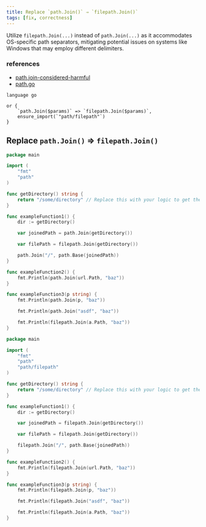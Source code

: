 ```yaml
---
title: Replace `path.Join()` ⇒ `filepath.Join()`
tags: [fix, correctness]
---
```


Utilize `filepath.Join(...)` instead of `path.Join(...)` as it accommodates OS-specific path separators, mitigating potential issues on systems like Windows that may employ different delimiters.

### references

- [path.join-considered-harmful](https://parsiya.net/blog/2019-03-09-path.join-considered-harmful/)
- [path.go](https://go.dev/src/path/path.go?s=4034:4066#L145)


```grit
language go

or {
    `path.Join($params)` => `filepath.Join($params)`,
    ensure_import(`"path/filepath"`)
}
```

## Replace `path.Join()` ⇒ `filepath.Join()`

```go
package main

import (
	"fmt"
	"path"
)

func getDirectory() string {
	return "/some/directory" // Replace this with your logic to get the directory
}

func exampleFunction1() {
	dir := getDirectory()

	var joinedPath = path.Join(getDirectory())

	var filePath = filepath.Join(getDirectory())

	path.Join("/", path.Base(joinedPath))
}

func exampleFunction2() {
	fmt.Println(path.Join(url.Path, "baz"))
}

func exampleFunction3(p string) {
	fmt.Println(path.Join(p, "baz"))

	fmt.Println(path.Join("asdf", "baz"))

	fmt.Println(filepath.Join(a.Path, "baz"))
}

```

```go
package main

import (
	"fmt"
	"path"
	"path/filepath"
)

func getDirectory() string {
	return "/some/directory" // Replace this with your logic to get the directory
}

func exampleFunction1() {
	dir := getDirectory()

	var joinedPath = filepath.Join(getDirectory())

	var filePath = filepath.Join(getDirectory())

	filepath.Join("/", path.Base(joinedPath))
}

func exampleFunction2() {
	fmt.Println(filepath.Join(url.Path, "baz"))
}

func exampleFunction3(p string) {
	fmt.Println(filepath.Join(p, "baz"))

	fmt.Println(filepath.Join("asdf", "baz"))

	fmt.Println(filepath.Join(a.Path, "baz"))
}

```

